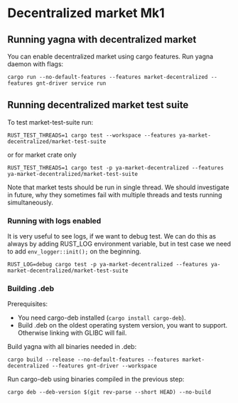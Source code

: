 # Decentralized market Mk1

## Running yagna with decentralized market

You can enable decentralized market using cargo features.
Run yagna daemon with flags:
```
cargo run --no-default-features --features market-decentralized --features gnt-driver service run
```

## Running decentralized market test suite

To test market-test-suite run:
```
RUST_TEST_THREADS=1 cargo test --workspace --features ya-market-decentralized/market-test-suite
```
or for market crate only
```
RUST_TEST_THREADS=1 cargo test -p ya-market-decentralized --features ya-market-decentralized/market-test-suite
```

Note that market tests should be run in single thread.
We should investigate in future, why they sometimes fail with multiple threads
and tests running simultaneously.

### Running with logs enabled

It is very useful to see logs, if we want to debug test. We can do this as
always by adding RUST_LOG environment variable, but in test case we need to
add `env_logger::init();` on the beginning. 

```
RUST_LOG=debug cargo test -p ya-market-decentralized --features ya-market-decentralized/market-test-suite 
```

### Building .deb
Prerequisites: 
- You need cargo-deb installed (`cargo install cargo-deb`).
- Build .deb on the oldest operating system version, you want to support.
Otherwise linking with GLIBC will fail.

Build yagna with all binaries needed in .deb:
```
cargo build --release --no-default-features --features market-decentralized --features gnt-driver --workspace
```

Run cargo-deb using binaries compiled in the previous step:
```
cargo deb --deb-version $(git rev-parse --short HEAD) --no-build
```
